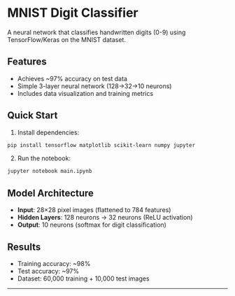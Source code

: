 # MNIST Digit Classifier

A neural network that classifies handwritten digits (0-9) using TensorFlow/Keras on the MNIST dataset.

## Features
- Achieves ~97% accuracy on test data
- Simple 3-layer neural network (128→32→10 neurons)
- Includes data visualization and training metrics

## Quick Start

1. Install dependencies:
```bash
pip install tensorflow matplotlib scikit-learn numpy jupyter
```

2. Run the notebook:
```bash
jupyter notebook main.ipynb
```

## Model Architecture
- **Input**: 28×28 pixel images (flattened to 784 features)
- **Hidden Layers**: 128 neurons → 32 neurons (ReLU activation)
- **Output**: 10 neurons (softmax for digit classification)

## Results
- Training accuracy: ~98%
- Test accuracy: ~97%
- Dataset: 60,000 training + 10,000 test images

---
